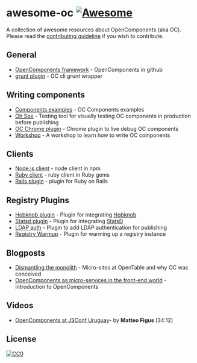 awesome-oc [![Awesome](https://cdn.rawgit.com/sindresorhus/awesome/d7305f38d29fed78fa85652e3a63e154dd8e8829/media/badge.svg)](https://github.com/sindresorhus/awesome)
================

A collection of awesome resources about OpenComponents (aka OC). Please read the [contributing guideline](contributing.md) if you wish to contribute.

## General
* [OpenComponents framework](https://github.com/opentable/oc) - OpenComponents in github
* [grunt plugin](https://github.com/opentable/grunt-oc) - OC cli grunt wrapper

## Writing components
* [Components examples](https://github.com/matteofigus/oc-components-examples) - OC Components examples
* [Oh See](https://github.com/opentable/oh-see) - Testing tool for visually testing OC components in production before publishing
* [OC Chrome plugin](https://github.com/opentable/oc-debug-extension) - Chrome plugin to live debug OC components
* [Workshop](https://github.com/matteofigus/oc-workshop) - A workshop to learn how to write OC components

## Clients

* [Node.js client](https://www.npmjs.com/package/oc-client) - node client in npm
* [Ruby client](https://rubygems.org/gems/opencomponents) - ruby client in Ruby gems
* [Rails plugin](https://rubygems.org/gems/opencomponents-rails) - plugin for Ruby on Rails

## Registry Plugins

* [Hobknob plugin](https://github.com/opentable/oc-hobknob) - Plugin for integrating [Hobknob](https://github.com/opentable/hobknob)
* [Statsd plugin](https://github.com/opentable/oc-statsd) - Plugin for integrating [StatsD](https://github.com/etsy/statsd)
* [LDAP auth](https://github.com/andyroyle/oc-auth-ldap) - Plugin to add LDAP authentication for publishing
* [Registry Warmup](https://github.com/matteofigus/oc-warmup) - Plugin for warming up a registry instance

## Blogposts

* [Dismantling the monolith](http://tech.opentable.co.uk/blog/2015/02/09/dismantling-the-monolith-microsites-at-opentable/) - Micro-sites at OpenTable and why OC was conceived
* [OpenComponents as micro-services in the front-end world](http://tech.opentable.co.uk/blog/2016/04/27/opencomponents-microservices-in-the-front-end-world/) - Introduction to OpenComponents

## Videos

* [OpenComponents at JSConf Uruguay](https://www.youtube.com/watch?v=M4OXXRdCpyQ)- by **Matteo Figus** [34:12]

## License

[![CC0](http://i.creativecommons.org/p/zero/1.0/88x31.png)](http://creativecommons.org/publicdomain/zero/1.0/)

